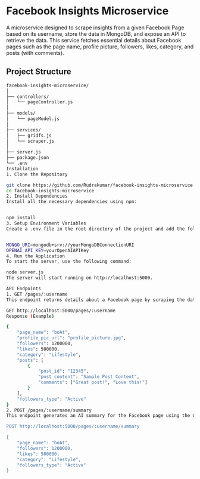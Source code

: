 # Facebook Insights Microservice

A microservice designed to scrape insights from a given Facebook Page based on its username, store the data in MongoDB, and expose an API to retrieve the data. This service fetches essential details about Facebook pages such as the page name, profile picture, followers, likes, category, and posts (with comments).

## Project Structure

```bash
facebook-insights-microservice/
│
├── controllers/
│   └── pageController.js       
│
├── models/
│   └── pageModel.js            
│
├── services/
│   ├── gridfs.js              
│   └── scraper.js             
│
├── server.js                  
├── package.json               
└── .env                       
Installation
1. Clone the Repository

git clone https://github.com/Rudrakumar/facebook-insights-microservice.git
cd facebook-insights-microservice
2. Install Dependencies
Install all the necessary dependencies using npm:


npm install
3. Setup Environment Variables
Create a .env file in the root directory of the project and add the following variables:


MONGO_URI=mongodb+srv://yourMongoDBConnectionURI
OPENAI_API_KEY=yourOpenAIAPIKey  
4. Run the Application
To start the server, use the following command:

node server.js
The server will start running on http://localhost:5000.

API Endpoints
1. GET /pages/:username
This endpoint returns details about a Facebook page by scraping the data (or fetching from MongoDB if already available).

GET http://localhost:5000/pages/:username
Response (Example)

{
    "page_name": "boAt",
    "profile_pic_url": "profile_picture.jpg",
    "followers": 1200000,
    "likes": 500000,
    "category": "Lifestyle",
    "posts": [
        {
            "post_id": "12345",
            "post_content": "Sample Post Content",
            "comments": ["Great post!", "Love this!"]
        }
    ],
    "followers_type": "Active"
}
2. POST /pages/:username/summary
This endpoint generates an AI summary for the Facebook page using the OpenAI API (optional). It returns a brief summary of the page's insights.

POST http://localhost:5000/pages/:username/summary

{
    "page_name": "boAt",
    "followers": 1200000,
    "likes": 500000,
    "category": "Lifestyle",
    "followers_type": "Active"
}
